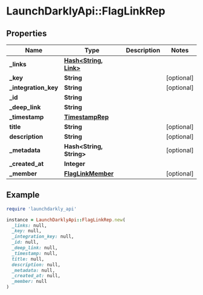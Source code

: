 # LaunchDarklyApi::FlagLinkRep

## Properties

| Name | Type | Description | Notes |
| ---- | ---- | ----------- | ----- |
| **_links** | [**Hash&lt;String, Link&gt;**](Link.md) |  |  |
| **_key** | **String** |  | [optional] |
| **_integration_key** | **String** |  | [optional] |
| **_id** | **String** |  |  |
| **_deep_link** | **String** |  |  |
| **_timestamp** | [**TimestampRep**](TimestampRep.md) |  |  |
| **title** | **String** |  | [optional] |
| **description** | **String** |  | [optional] |
| **_metadata** | **Hash&lt;String, String&gt;** |  | [optional] |
| **_created_at** | **Integer** |  |  |
| **_member** | [**FlagLinkMember**](FlagLinkMember.md) |  | [optional] |

## Example

```ruby
require 'launchdarkly_api'

instance = LaunchDarklyApi::FlagLinkRep.new(
  _links: null,
  _key: null,
  _integration_key: null,
  _id: null,
  _deep_link: null,
  _timestamp: null,
  title: null,
  description: null,
  _metadata: null,
  _created_at: null,
  _member: null
)
```


